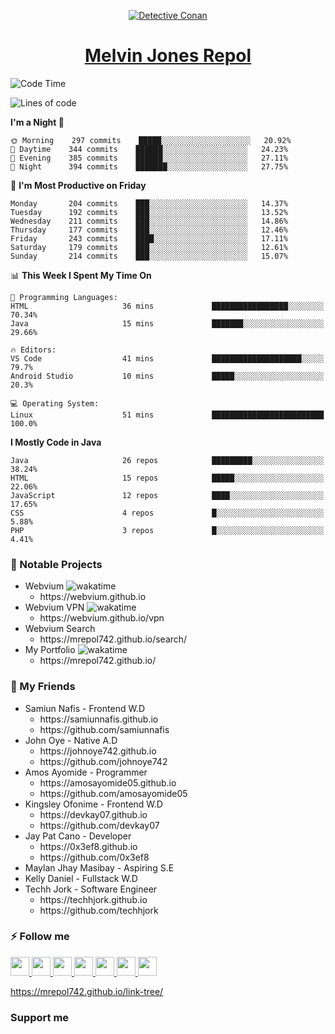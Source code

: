 <p align="center">

<a href="https://mrepol742.github.io">
  <img alt="Detective Conan" src="https://mrepol742-gif-randomizer.vercel.app/api/#2" /> 
  </a> 
<h1 align="center"><a href="https://mrepol742.github.io/">Melvin Jones Repol</a></h1>
</p>

<!--START_SECTION:waka-->
![Code Time](http://img.shields.io/badge/Code%20Time-771%20hrs%2027%20mins-blue)

![Lines of code](https://img.shields.io/badge/From%20Hello%20World%20I%27ve%20Written-236%20Thousand%20lines%20of%20code-blue)

**I'm a Night 🦉** 

```text
🌞 Morning    297 commits    █████░░░░░░░░░░░░░░░░░░░░   20.92% 
🌆 Daytime    344 commits    ██████░░░░░░░░░░░░░░░░░░░   24.23% 
🌃 Evening    385 commits    ██████░░░░░░░░░░░░░░░░░░░   27.11% 
🌙 Night      394 commits    ███████░░░░░░░░░░░░░░░░░░   27.75%

```
📅 **I'm Most Productive on Friday** 

```text
Monday       204 commits    ███░░░░░░░░░░░░░░░░░░░░░░   14.37% 
Tuesday      192 commits    ███░░░░░░░░░░░░░░░░░░░░░░   13.52% 
Wednesday    211 commits    ███░░░░░░░░░░░░░░░░░░░░░░   14.86% 
Thursday     177 commits    ███░░░░░░░░░░░░░░░░░░░░░░   12.46% 
Friday       243 commits    ████░░░░░░░░░░░░░░░░░░░░░   17.11% 
Saturday     179 commits    ███░░░░░░░░░░░░░░░░░░░░░░   12.61% 
Sunday       214 commits    ███░░░░░░░░░░░░░░░░░░░░░░   15.07%

```


📊 **This Week I Spent My Time On** 

```text
💬 Programming Languages: 
HTML                     36 mins             █████████████████░░░░░░░░   70.34% 
Java                     15 mins             ███████░░░░░░░░░░░░░░░░░░   29.66%

🔥 Editors: 
VS Code                  41 mins             ████████████████████░░░░░   79.7% 
Android Studio           10 mins             █████░░░░░░░░░░░░░░░░░░░░   20.3%

💻 Operating System: 
Linux                    51 mins             █████████████████████████   100.0%

```

**I Mostly Code in Java** 

```text
Java                     26 repos            █████████░░░░░░░░░░░░░░░░   38.24% 
HTML                     15 repos            █████░░░░░░░░░░░░░░░░░░░░   22.06% 
JavaScript               12 repos            ████░░░░░░░░░░░░░░░░░░░░░   17.65% 
CSS                      4 repos             █░░░░░░░░░░░░░░░░░░░░░░░░   5.88% 
PHP                      3 repos             █░░░░░░░░░░░░░░░░░░░░░░░░   4.41%

```



<!--END_SECTION:waka-->

### 🚧 Notable Projects
<ul>
<li>Webvium <img src="https://wakatime.com/badge/user/8ad4afa2-1a56-40d1-a949-4663473915b6/project/f7aa3bd8-bf4b-46f4-a0bb-57fa0cfb6287.svg"
                    alt="wakatime"></h5>
      <ul>
      <li>https://webvium.github.io</li>
    </ul>
  </li>
  <li>Webvium VPN <img loading="lazy"
                    src="https://wakatime.com/badge/user/8ad4afa2-1a56-40d1-a949-4663473915b6/project/6f406616-d468-4419-9d8f-67ed88f99e2e.svg"
                    alt="wakatime">
      <ul>
      <li>https://webvium.github.io/vpn</li>
    </ul>
  </li>
  <li>Webvium Search
      <ul>
      <li>https://mrepol742.github.io/search/</li>
    </ul>
  </li>
    <li>My Portfolio <img loading="lazy"
                    src="https://wakatime.com/badge/user/8ad4afa2-1a56-40d1-a949-4663473915b6/project/9458f437-f00b-4273-9cef-212b398ff055.svg"
                    alt="wakatime">
      <ul>
      <li>https://mrepol742.github.io/</li>
    </ul>
  </li>
  </ul>

### 👥 My Friends
<ul>
  <li>Samiun Nafis - Frontend W.D
      <ul>
      <li>https://samiunnafis.github.io</li>
      <li>https://github.com/samiunnafis</li>
    </ul>
  </li>
  <li>John Oye - Native A.D
      <ul>
      <li>https://johnoye742.github.io</li>
      <li>https://github.com/johnoye742</li>
    </ul>
  </li>
  <li>Amos Ayomide - Programmer
    <ul>
      <li>https://amosayomide05.github.io</li>
      <li>https://github.com/amosayomide05</li>
    </ul>
  </li>
  <li>Kingsley Ofonime - Frontend W.D
      <ul>
      <li>https://devkay07.github.io</li>
      <li>https://github.com/devkay07</li>
    </ul>
  </li>
    <li>Jay Pat Cano - Developer
      <ul>
      <li>https://0x3ef8.github.io</li>
      <li>https://github.com/0x3ef8</li>
    </ul>
  </li>
    <li>Maylan Jhay Masibay - Aspiring S.E
  </li>
    <li>Kelly Daniel - Fullstack W.D
  </li>
    <li>Techh Jork - Software Engineer
      <ul>
      <li>https://techhjork.github.io</li>
      <li>https://github.com/techhjork</li>
    </ul>
  </li>
</ul>

### :zap: Follow me
<a href="https://mrepol742.github.io/">
  <img src="https://github.com/mrepol742/mrepol742/blob/master/images/web.svg" width="30">
</a>
<a href="https://facebook.com/melvinjonesrepol">
  <img src="https://github.com/mrepol742/mrepol742/blob/master/images/facebook.svg" width="30">
</a>
<a href="https://instagram.com/melvinjonesrepol">
  <img src="https://github.com/mrepol742/mrepol742/blob/master/images/instagram.svg" width="30">
</a>
<a href="https://pinterest.com/mrepol742">
  <img src="https://github.com/mrepol742/mrepol742/blob/master/images/pinterest.svg" width="30">
</a>
<a href="https://twitter.com/mrepol742`">
  <img src="https://github.com/mrepol742/mrepol742/blob/master/images/twitter.svg" width="30">
</a>
<a href="https://linkedin.com/in/mrepol742">
  <img src="https://github.com/mrepol742/mrepol742/blob/master/images/linkedin.svg" width="30">
</a>
<a href="https://www.youtube.com/channel/UCDYRUXJ8Qldrvb00q9t2KDA">
  <img src="https://github.com/mrepol742/mrepol742/blob/master/images/youtube.svg" width="30">
</a>

https://mrepol742.github.io/link-tree/

### Support me



